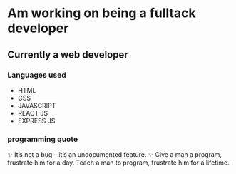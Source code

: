 # Am working on being a fulltack developer

## Currently a web developer  

### Languages used
- HTML
- CSS
- JAVASCRIPT
- REACT JS
- EXPRESS JS

### programming quote
✨ It’s not a bug – it’s an undocumented feature.
✨   Give a man a program, frustrate him for a day. Teach a man to program, frustrate him for a lifetime.



<!---
Alex-Githinji/Alex-Githinji is a ✨ special ✨ repository because its `README.md` (this file) appears on your GitHub profile.
You can click the Preview link to take a look at your changes.
--->
